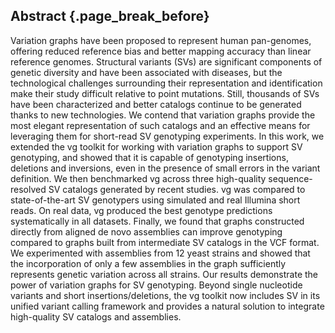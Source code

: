 ## Abstract {.page_break_before}

Variation graphs have been proposed to represent human pan-genomes, offering reduced reference bias and better mapping accuracy than linear reference genomes. 
Structural variants (SVs) are significant components of genetic diversity and have been associated with diseases, but the technological challenges surrounding their representation and identification make their study difficult relative to point mutations. 
Still, thousands of SVs have been characterized and better catalogs continue to be generated thanks to new technologies.
We contend that variation graphs provide the most elegant representation of such catalogs and an effective means for leveraging them for short-read SV genotyping experiments.
In this work, we extended the vg toolkit for working with variation graphs to support SV genotyping, and showed that it is capable of genotyping insertions, deletions and inversions, even in the presence of small errors in the variant definition.
We then benchmarked vg across three high-quality sequence-resolved SV catalogs generated by recent studies.
vg was compared to state-of-the-art SV genotypers using simulated and real Illumina short reads.
On real data, vg produced the best genotype predictions systematically in all datasets.
Finally, we found that graphs constructed directly from aligned de novo assemblies can improve genotyping compared to graphs built from intermediate SV catalogs in the VCF format.
We experimented with assemblies from 12 yeast strains and showed that the incorporation of only a few assemblies in the graph sufficiently represents genetic variation across all strains.
Our results demonstrate the power of variation graphs for SV genotyping.
Beyond single nucleotide variants and short insertions/deletions, the vg toolkit now includes SV in its unified variant calling framework and provides a natural solution to integrate high-quality SV catalogs and assemblies.

